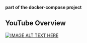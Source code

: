 
**part of the docker-compose project**
## YouTube Overview

[![IMAGE ALT TEXT HERE](https://img.youtube.com/vi/IQsYqN2MTL8/0.jpg)](https://www.youtube.com/watch?v=IQsYqN2MTL8)

